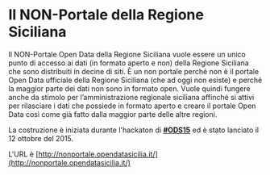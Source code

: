 # Il NON-Portale della Regione Siciliana
Il NON-Portale Open Data della Regione Siciliana vuole essere un unico punto di accesso ai dati (in formato aperto e non) della Regione Siciliana che sono distribuiti in decine di siti.
È un non portale perché non è il portale Open Data ufficiale della Regione Siciliana (che ad oggi non esiste) e perché la maggior parte dei dati non sono in formato open. Vuole quindi fungere anche da stimolo per l’amministrazione regionale siciliana affinché si attivi per rilasciare i dati che possiede in formato aperto e creare il portale Open Data così come già fatto dalla maggior parte delle altre regioni.

La costruzione è iniziata durante l'hackaton di [**#ODS15**](https://github.com/SiciliaHub/ods15/wiki) ed è stato lanciato il 12 ottobre del 2015.

L'URL è [http://nonportale.opendatasicilia.it/](http://nonportale.opendatasicilia.it/)
